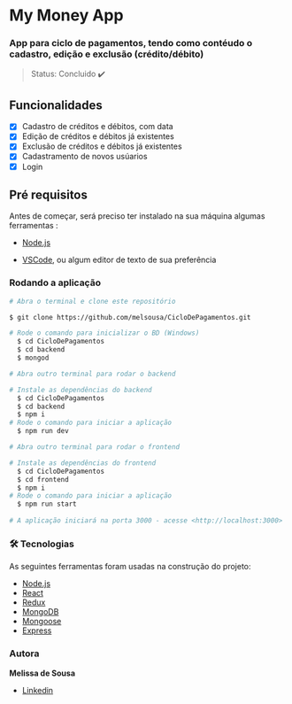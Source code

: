 # My Money App

### App para ciclo de pagamentos, tendo como contéudo o cadastro, edição e exclusão (crédito/débito)

> Status: Concluido ✔️

## Funcionalidades

- [X] Cadastro de créditos e débitos, com data
- [X] Edição de créditos e débitos já existentes
- [X] Exclusão de créditos e débitos já existentes
- [X] Cadastramento de novos usúarios
- [X] Login

## **Pré requisitos**
Antes de começar, será preciso ter instalado na sua máquina algumas ferramentas :
- [Node.js](https://nodejs.org/en/)
  
- [VSCode](https://code.visualstudio.com/), ou algum editor de texto de sua preferência
  
### Rodando a aplicação
```bash
# Abra o terminal e clone este repositório

$ git clone https://github.com/melsousa/CicloDePagamentos.git

# Rode o comando para inicializar o BD (Windows)
  $ cd CicloDePagamentos
  $ cd backend
  $ mongod

# Abra outro terminal para rodar o backend

# Instale as dependências do backend
  $ cd CicloDePagamentos
  $ cd backend
  $ npm i
# Rode o comando para iniciar a aplicação
  $ npm run dev

# Abra outro terminal para rodar o frontend

# Instale as dependências do frontend
  $ cd CicloDePagamentos
  $ cd frontend
  $ npm i
# Rode o comando para iniciar a aplicação
  $ npm run start
  
# A aplicação iniciará na porta 3000 - acesse <http://localhost:3000>

```

### 🛠 Tecnologias
As seguintes ferramentas foram usadas na construção do projeto:
- [Node.js](https://nodejs.org/en/)
- [React](https://pt-br.reactjs.org/)
- [Redux](https://redux.js.org/)
- [MongoDB](https://www.mongodb.com/)
- [Mongoose](https://mongoosejs.com/)
- [Express](https://expressjs.com/pt-br/)

### Autora
  <b>Melissa de Sousa</b>
  
  - <a href="https://www.linkedin.com/in/melissa-de-sousa-9815b6198/">Linkedin</a>

